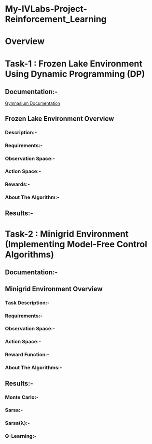 # My-IVLabs-Project-Reinforcement_Learning
# Overview
# Task-1 : Frozen Lake Environment Using Dynamic Programming (DP)
## Documentation:-
[Gymnasium Documentation](https://gymnasium.farama.org/environments/toy_text/frozen_lake/#frozen-lake)
## Frozen Lake Environment Overview
### Description:-
### Requirements:-
### Observation Space:-
### Action Space:-
### Rewards:-
### About The Algorithm:-
## Results:-
# Task-2 : Minigrid Environment (Implementing Model-Free Control Algorithms)
## Documentation:-
## Minigrid Environment Overview
### Task Description:-
### Requirements:-
### Observation Space:-
### Action Space:-
### Reward Function:-
### About The Algorithms:-
## Results:-
### Monte Carlo:-
### Sarsa:-
### Sarsa(λ):-
### Q-Learning:-
